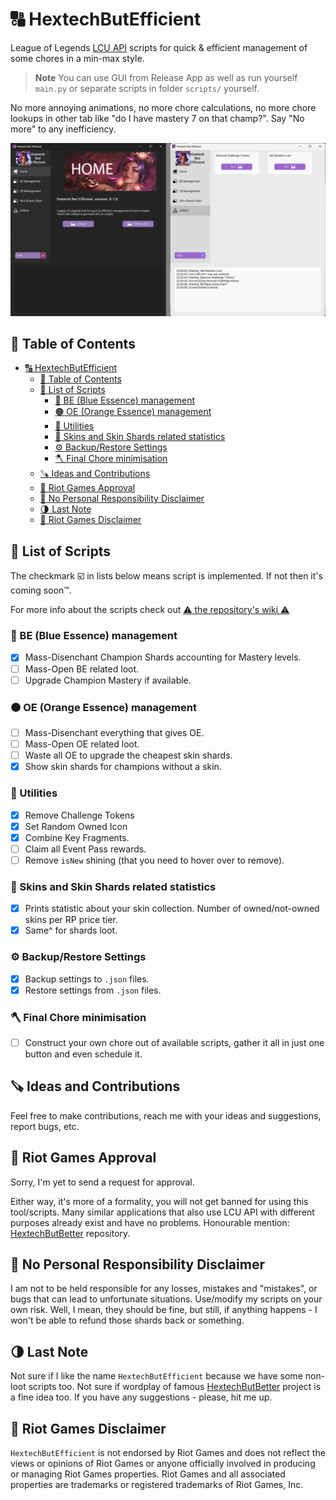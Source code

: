 # 🔠 HextechButEfficient

League of Legends [LCU API](<https://riot-api-libraries.readthedocs.io/en/latest/lcu.html>) scripts for quick &amp; efficient management of some chores in a min-max style.

> **Note**
> You can use GUI from Release App as well as run yourself `main.py` or separate scripts in folder `scripts/` yourself.

No more annoying animations, no more chore calculations, no more chore lookups in other tab like "do I have mastery 7 on that champ?". Say "No more" to any inefficiency.

![Alt text](assets/readme/gui_preview.png)

## 📔 Table of Contents

- [🔠 HextechButEfficient](#-hextechbutefficient)
  - [📔 Table of Contents](#-table-of-contents)
  - [📃 List of Scripts](#-list-of-scripts)
    - [🔵 BE (Blue Essence) management](#-be-blue-essence-management)
    - [🟠 OE (Orange Essence) management](#-oe-orange-essence-management)
    - [🤯 Utilities](#-utilities)
    - [💎 Skins and Skin Shards related statistics](#-skins-and-skin-shards-related-statistics)
    - [⚙️ Backup/Restore Settings](#️-backuprestore-settings)
    - [🪓 Final Chore minimisation](#-final-chore-minimisation)
  - [🪚 Ideas and Contributions](#-ideas-and-contributions)
  - [👊 Riot Games Approval](#-riot-games-approval)
  - [🚫 No Personal Responsibility Disclaimer](#-no-personal-responsibility-disclaimer)
  - [🌗 Last Note](#-last-note)
  - [🚒 Riot Games Disclaimer](#-riot-games-disclaimer)

## 📃 List of Scripts

The checkmark ☑️ in lists below means script is implemented. If not then it's coming soon™️.

For more info about the scripts check out [⚠️ the repository's wiki ⚠️](<https://github.com/Aluerie/HextechButEfficient/wiki>)

### 🔵 BE (Blue Essence) management

- [X] Mass-Disenchant Champion Shards accounting for Mastery levels.
- [ ] Mass-Open BE related loot.
- [ ] Upgrade Champion Mastery if available.

### 🟠 OE (Orange Essence) management

- [ ] Mass-Disenchant everything that gives OE.
- [ ] Mass-Open OE related loot.
- [ ] Waste all OE to upgrade the cheapest skin shards.
- [X] Show skin shards for champions without a skin.

### 🤯 Utilities

- [X] Remove Challenge Tokens
- [X] Set Random Owned Icon
- [X] Combine Key Fragments.
- [ ] Claim all Event Pass rewards.
- [ ] Remove `isNew` shining (that you need to hover over to remove).

### 💎 Skins and Skin Shards related statistics

- [X] Prints statistic about your skin collection. Number of owned/not-owned skins per RP price tier.
- [X] Same^ for shards loot.

### ⚙️ Backup/Restore Settings

- [X] Backup settings to `.json` files.
- [X] Restore settings from `.json` files.

### 🪓 Final Chore minimisation

- [ ] Construct your own chore out of available scripts, gather it all in just one button and even schedule it.

## 🪚 Ideas and Contributions

Feel free to make contributions, reach me with your ideas and suggestions, report bugs, etc.

## 👊 Riot Games Approval

Sorry, I'm yet to send a request for approval.

Either way, it's more of a formality, you will not get banned for using this tool/scripts. Many similar applications that also use LCU API with different purposes already exist and have no problems. Honourable mention: [HextechButBetter](https://github.com/MaciejGorczyca/HextechButBetter) repository.

## 🚫 No Personal Responsibility Disclaimer

I am not to be held responsible for any losses, mistakes and "mistakes", or bugs that can lead to unfortunate situations. Use/modify my scripts on your own risk. Well, I mean, they should be fine, but still, if anything happens - I won't be able to refund those shards back or something.

## 🌗 Last Note

Not sure if I like the name `HextechButEfficient` because we have some non-loot scripts too. Not sure if wordplay of famous [HextechButBetter](https://github.com/MaciejGorczyca/HextechButBetter) project is a fine idea too. If you have any suggestions - please, hit me up.

## 🚒 Riot Games Disclaimer

`HextechButEfficient` is not endorsed by Riot Games and does not reflect the views or opinions of Riot Games or anyone officially involved in producing or managing Riot Games properties. Riot Games and all associated properties are trademarks or registered trademarks of Riot Games, Inc.
